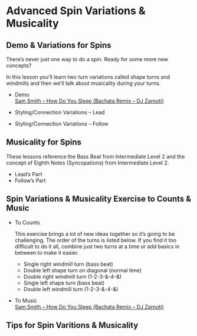 # Advanced Spin Variations & Musicality

## Demo & Variations for Spins

There’s never just one way to do a spin. Ready for some more new concepts?

In this lesson you’ll learn two turn variations called shape turns and windmills and then we’ll talk about musicality during your turns.

* Demo
<br>[Sam Smith – How Do You Sleep (Bachata Remix – DJ Zarnoti)](https://www.youtube.com/watch?v=cK1D1V5y4fU)

* Styling/Connection Variations – Lead
* Styling/Connection Variations – Follow

## Musicality for Spins

These lessons reference the Bass Beat from Intermediate Level 2 and the concept of Eighth Notes (Syncopations) from Intermediate Level 2.

* Lead’s Part
* Follow’s Part

## Spin Variations & Musicality Exercise to Counts & Music

* To Counts
  
  This exercise brings a lot of new ideas together so it’s going to be challenging. The order of the turns is listed below. If you find it too difficult to do it all, combine just two turns at a time or add basics in between to make it easier.

  * Single right windmill turn (bass beat)
  * Double left shape turn on diagonal (normal time)
  * Double right windmill turn (1-2-3-&-4-&)
  * Single left shape turn (bass beat)
  * Double left windmill turn (1-2-3-&-4-&)

* To Music
<br>[Sam Smith – How Do You Sleep (Bachata Remix – DJ Zarnoti)](https://www.youtube.com/watch?v=cK1D1V5y4fU)

## Tips for Spin Varitions & Musicality
